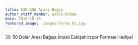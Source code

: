 ```yaml
---
title: $30-$50 Arası Bağış 
author_staff_member: wooly-mcbaa
date: 2016-10-15
featured_image:  images/forma_01.jpg
---
```

30-50 Dolar Arası Bağışa İmzalı Eskişehirspor Forması Hediye!
